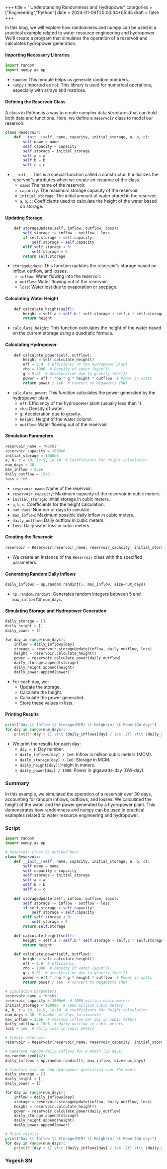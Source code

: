 +++
title = ' Understanding Randomness and Hydropower'
categories = ["Engineering","Python"]
date = 2024-01-06T20:00:34+05:45
draft = false
+++

In this blog, we will explore how randomness and numpy can be used in a practical example related to water resource engineering and hydropower. We'll create a program that simulates the operation of a reservoir and calculates hydropower generation. 

#### Importing Necessary Libraries

```python
import random
import numpy as np
```

- `random`: This module helps us generate random numbers.
- `numpy` (imported as `np`): This library is used for numerical operations, especially with arrays and matrices.

#### Defining the Reservoir Class

A class in Python is a way to create complex data structures that can hold both data and functions. Here, we define a `Reservoir` class to model our reservoir.

```python
class Reservoir:
    def __init__(self, name, capacity, initial_storage, a, b, c):
        self.name = name
        self.capacity = capacity
        self.storage = initial_storage
        self.a = a 
        self.b = b
        self.c = c
```

- `__init__`: This is a special function called a constructor. It initializes the reservoir's attributes when we create an instance of the class.
  - `name`: The name of the reservoir.
  - `capacity`: The maximum storage capacity of the reservoir.
  - `initial_storage`: The initial amount of water stored in the reservoir.
  - `a`, `b`, `c`: Coefficients used to calculate the height of the water based on storage.

#### Updating Storage

```python
    def storageUpdate(self, inflow, outflow, loss):
        self.storage += inflow - outflow - loss
        if self.storage > self.capacity:
            self.storage = self.capacity
        elif self.storage < 0:
            self.storage = 0
        return self.storage
```

- `storageUpdate`: This function updates the reservoir's storage based on inflow, outflow, and losses.
  - `inflow`: Water flowing into the reservoir.
  - `outflow`: Water flowing out of the reservoir.
  - `loss`: Water lost due to evaporation or seepage.

#### Calculating Water Height

```python
    def calculate_height(self):
        height = self.a + self.b * self.storage + self.c * self.storage**2
        return height
```

- `calculate_height`: This function calculates the height of the water based on the current storage using a quadratic formula.

#### Calculating Hydropower

```python
    def calculate_power(self, outflow):
        height = self.calculate_height()
        eff = 0.9  # Efficiency of the hydropower plant
        rho = 1000  # Density of water (kg/m^3)
        g = 9.81  # Acceleration due to gravity (m/s^2)
        power = eff * rho * g * height * outflow  # Power in watts
        return power / 1e6  # Convert to Megawatts (MW)
```

- `calculate_power`: This function calculates the power generated by the hydropower plant.
  - `eff`: Efficiency of the hydropower plant (usually less than 1).
  - `rho`: Density of water.
  - `g`: Acceleration due to gravity.
  - `height`: Height of the water column.
  - `outflow`: Water flowing out of the reservoir.

#### Simulation Parameters

```python
reservoir_name = "Koshi"
reservoir_capacity = 1000e6
initial_storage = 1000e6
a, b, c = 10, 1e-9, 1e-18  # Coefficients for height calculation
num_days = 30
max_inflow = 25e6
daily_outflow = 15e6
loss = 1e6
```

- `reservoir_name`: Name of the reservoir.
- `reservoir_capacity`: Maximum capacity of the reservoir in cubic meters.
- `initial_storage`: Initial storage in cubic meters.
- `a`, `b`, `c`: Coefficients for the height calculation.
- `num_days`: Number of days to simulate.
- `max_inflow`: Maximum possible daily inflow in cubic meters.
- `daily_outflow`: Daily outflow in cubic meters.
- `loss`: Daily water loss in cubic meters.

#### Creating the Reservoir

```python
reservoir = Reservoir(reservoir_name, reservoir_capacity, initial_storage, a, b, c)
```

- We create an instance of the `Reservoir` class with the specified parameters.

#### Generating Random Daily Inflows

```python
daily_inflows = np.random.randint(5, max_inflow, size=num_days)
```

- `np.random.randint`: Generates random integers between 5 and `max_inflow` for `num_days`.

#### Simulating Storage and Hydropower Generation

```python
daily_storage = []
daily_height = []
daily_power = []

for day in range(num_days):
    inflow = daily_inflows[day]
    storage = reservoir.storageUpdate(inflow, daily_outflow, loss)
    height = reservoir.calculate_height()
    power = reservoir.calculate_power(daily_outflow)
    daily_storage.append(storage)
    daily_height.append(height)
    daily_power.append(power)
```

- For each day, we:
  - Update the storage.
  - Calculate the height.
  - Calculate the power generated.
  - Store these values in lists.

#### Printing Results

```python
print("Day \t Inflow \t Storage(MCM) \t Height(m) \t Power(GW-day)")
for day in range(num_days):
    print(f"{day + 1} \t\t {daily_inflows[day] / 1e6:.2f} \t\t {daily_storage[day] / 1e6:.2f}\t\t{daily_height[day]:.2f}\t\t{daily_power[day] / 1000:.2f}")
```

- We print the results for each day:
  - `day + 1`: Day number.
  - `daily_inflows[day] / 1e6`: Inflow in million cubic meters (MCM).
  - `daily_storage[day] / 1e6`: Storage in MCM.
  - `daily_height[day]`: Height in meters.
  - `daily_power[day] / 1000`: Power in gigawatts-day (GW-day).

### Summary

In this example, we simulated the operation of a reservoir over 30 days, accounting for random inflows, outflows, and losses. We calculated the height of the water and the power generated by a hydropower plant. This demonstrates how randomness and numpy can be used in practical examples related to water resource engineering and hydropower.
### Script
```python
import random
import numpy as np

# Reservoir class is defined here
class Reservoir:
    def __init__(self, name, capacity, initial_storage, a, b, c):
        self.name = name
        self.capacity = capacity
        self.storage = initial_storage
        self.a = a
        self.b = b
        self.c = c
    
    def storageUpdate(self, inflow, outflow, loss):
        self.storage += inflow - outflow - loss
        if self.storage > self.capacity:
            self.storage = self.capacity
        elif self.storage < 0:
            self.storage = 0
        return self.storage
    
    def calculate_height(self):
        height = self.a + self.b * self.storage + self.c * self.storage ** 2
        return height
    
    def calculate_power(self, outflow):
        height = self.calculate_height()
        eff = 0.9  # efficiency
        rho = 1000  # density of water (kg/m^3)
        g = 9.81  # acceleration due to gravity (m/s^2)
        power = eff * rho * g * height * outflow  # Power in watts
        return power / 1e6  # convert to Megawatts (MW)
    
# Simulation parameters
reservoir_name = "Koshi"
reservoir_capacity = 1000e6  # 1000 million cubic meters
initial_storage = 1000e6  # 1000 million cubic meters
a, b, c = 10, 1e-9, 1e-18  # coefficients for height calculation
num_days = 30  # number of days to simulate
max_inflow = 25e6  # maximum inflow per day in cubic meters
daily_outflow = 15e6  # daily outflow in cubic meters
loss = 1e6  # daily loss in cubic meters

# Create reservoir
reservoir = Reservoir(reservoir_name, reservoir_capacity, initial_storage, a, b, c)

# Generate random daily inflows for a month (30 days)
np.random.seed(42)
daily_inflows = np.random.randint(5, max_inflow, size=num_days)

# Simulate storage and hydropower generation over the month
daily_storage = []
daily_height = []
daily_power = []

for day in range(num_days):
    inflow = daily_inflows[day]
    storage = reservoir.storageUpdate(inflow, daily_outflow, loss)
    height = reservoir.calculate_height()
    power = reservoir.calculate_power(daily_outflow)
    daily_storage.append(storage)
    daily_height.append(height)
    daily_power.append(power)

# Print results
print("Day \t Inflow \t Storage(MCM) \t Height(m) \t Power(GW-day)")
for day in range(num_days):
    print(f"{day + 1} \t\t {daily_inflows[day] / 1e6:.2f} \t\t {daily_storage[day] / 1e6:.2f}\t\t{daily_height[day]:.2f}\t\t{daily_power[day] / 1000:.2f}")
```
### Yogesh SN